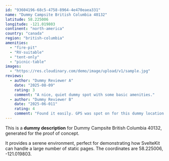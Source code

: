 ```yaml
---
id: "93604196-68c5-4758-8964-4e470eaea331"
name: "Dummy Campsite British Columbia 40132"
latitude: 58.225006
longitude: -121.019803
continent: "north-america"
country: "canada"
region: "british-columbia"
amenities:
  - "fire-pit"
  - "RV-suitable"
  - "tent-only"
  - "picnic-table"
images:
  - "https://res.cloudinary.com/demo/image/upload/v1/sample.jpg"
reviews:
  - author: "Dummy Reviewer A"
    date: "2025-08-09"
    rating: 3
    comment: "A nice, quiet dummy spot with some basic amenities."
  - author: "Dummy Reviewer B"
    date: "2025-06-011"
    rating: 4
    comment: "Found it easily. GPS was spot on for this dummy location."
---
```


This is a **dummy description** for Dummy Campsite British Columbia 40132, generated for the proof of concept.

It provides a serene environment, perfect for demonstrating how SvelteKit can handle a large number of static pages. The coordinates are 58.225006, -121.019803.
